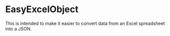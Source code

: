 # EasyExcelObject

This is intended to make it easier to convert data from an Excel spreadsheet into a JSON.
